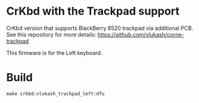 # CrKbd with the Trackpad support

CrKbd version that supports BlackBerry 8520 trackpad via additional PCB.
See this repository for more details:
https://github.com/vlukash/corne-trackpad

This firmware is for the Left keyboard.

# Build

```
make crkbd:vlukash_trackpad_left:dfu
```
